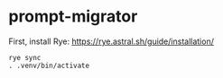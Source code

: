 # prompt-migrator

First, install Rye: https://rye.astral.sh/guide/installation/

```
rye sync
. .venv/bin/activate
```

